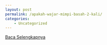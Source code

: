 ```yaml
---
layout: post
permalink: /apakah-wajar-mimpi-basah-2-kali/
categories:
    - Uncategorized
---
```


[Baca Selengkapnya](/01)